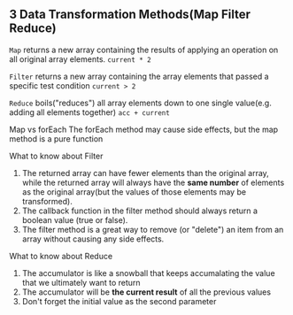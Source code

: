 ## 3 Data Transformation Methods(Map Filter Reduce)

`Map` returns a new array containing the results of applying an operation on all original array elements.
`current * 2`

`Filter` returns a new array containing the array elements that passed a specific test condition
`current > 2`

`Reduce` boils("reduces") all array elements down to one single value(e.g. adding all elements together)
`acc + current`

Map vs forEach
The forEach method may cause side effects, but the map method is a pure function

What to know about Filter
1. The returned array can have fewer elements than the original array, while the returned array will always have the **same number** of elements as the original array(but the values of those elements may be transformed).
2. The callback function in the filter method should always return a boolean value (true or false). 
3. The filter method is a great way to remove (or "delete") an item from an array without causing any side effects.

What to know about Reduce
1. The accumulator is like a snowball that keeps accumalating the value that we ultimately want to return
2. The accumulator will be **the current result** of all the previous values
3. Don't forget the initial value as the second parameter
